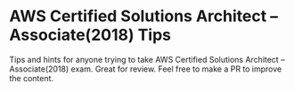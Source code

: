 # AWS Certified Solutions Architect – Associate(2018) Tips
Tips and hints for anyone trying to take AWS Certified Solutions Architect – Associate(2018) exam. Great for review. Feel free to make a PR to improve the content. 
